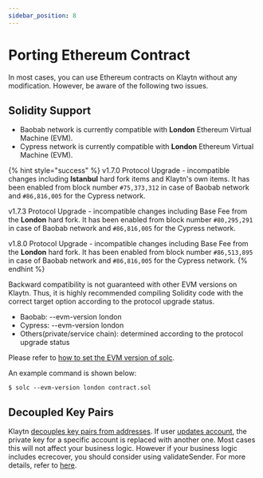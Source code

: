 ```yaml
---
sidebar_position: 8
---
```


# Porting Ethereum Contract

In most cases, you can use Ethereum contracts on Klaytn without any modification.
However, be aware of the following two issues.  

## Solidity Support <a id="solidity-support"></a>

* Baobab network is currently compatible with **London** Ethereum Virtual Machine (EVM).
* Cypress network is currently compatible with **London** Ethereum Virtual Machine (EVM).

{% hint style="success" %}
v1.7.0 Protocol Upgrade - incompatible changes including **Istanbul** hard fork items and Klaytn's own items.
It has been enabled from block number `#75,373,312` in case of Baobab network and `#86,816,005` for the Cypress network.

v1.7.3 Protocol Upgrade - incompatible changes including Base Fee from the **London** hard fork.
It has been enabled from block number `#80,295,291` in case of Baobab network and `#86,816,005` for the Cypress network.

v1.8.0 Protocol Upgrade - incompatible changes including Base Fee from the **London** hard fork.
It has been enabled from block number `#86,513,895` in case of Baobab network and `#86,816,005` for the Cypress network.
{% endhint %}

Backward compatibility is not guaranteed with other EVM versions on Klaytn.
Thus, it is highly recommended compiling Solidity code with the correct target option according to the protocol upgrade status.
* Baobab: --evm-version london
* Cypress: --evm-version london
* Others(private/service chain): determined according to the protocol upgrade status

Please refer to [how to set the EVM version of solc](https://solidity.readthedocs.io/en/latest/using-the-compiler.html#setting-the-evm-version-to-target).


An example command is shown below:

```
$ solc --evm-version london contract.sol
```

## Decoupled Key Pairs <a id="decoupled-key-pairs"></a>

Klaytn [decouples key pairs from addresses](../klaytn/design/accounts.md#decoupling-key-pairs-from-addresses). If user [updates account](../klaytn/design/transactions/basic.md#txtypeaccountupdate), the private key for a specific account is replaced with another one. Most cases this will not affect your business logic. However if your business logic includes ecrecover, you should consider using validateSender. For more details, refer to [here](precompiled-contracts/precompiled-contracts.md).

